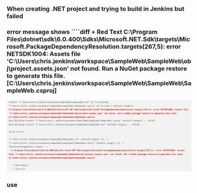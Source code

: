 ### When creating .NET project and trying to build in Jenkins but failed
### error message shows ````diff + Red Text C:\Program Files\dotnet\sdk\6.0.400\Sdks\Microsoft.NET.Sdk\targets\Microsoft.PackageDependencyResolution.targets(267,5): error NETSDK1004: Assets file 'C:\Users\chris\.jenkins\workspace\SampleWeb\SampleWeb\obj\project.assets.json' not found. Run a NuGet package restore to generate this file. [C:\Users\chris\.jenkins\workspace\SampleWeb\SampleWeb\SampleWeb.csproj]
![alt text](https://github.com/christal5299/Jenkins_MSBuild/blob/main/images/jenkins%20error%20message.png)

### use 
